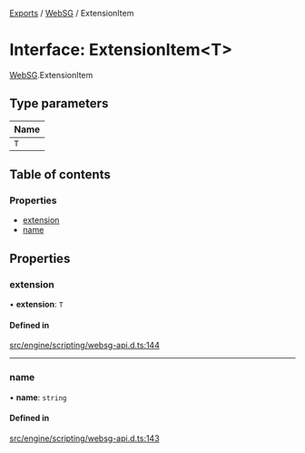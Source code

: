 [Exports](../modules.md) / [WebSG](../modules/websg) / ExtensionItem

# Interface: ExtensionItem<T\>

[WebSG](../modules/WebSG.md).ExtensionItem

## Type parameters

| Name |
| :--- |
| `T`  |

## Table of contents

### Properties

- [extension](WebSG.ExtensionItem.md#extension)
- [name](WebSG.ExtensionItem.md#name)

## Properties

### extension

• **extension**: `T`

#### Defined in

[src/engine/scripting/websg-api.d.ts:144](https://github.com/matrix-org/thirdroom/blob/1005fb3d/src/engine/scripting/websg-api.d.ts#L144)

---

### name

• **name**: `string`

#### Defined in

[src/engine/scripting/websg-api.d.ts:143](https://github.com/matrix-org/thirdroom/blob/1005fb3d/src/engine/scripting/websg-api.d.ts#L143)
